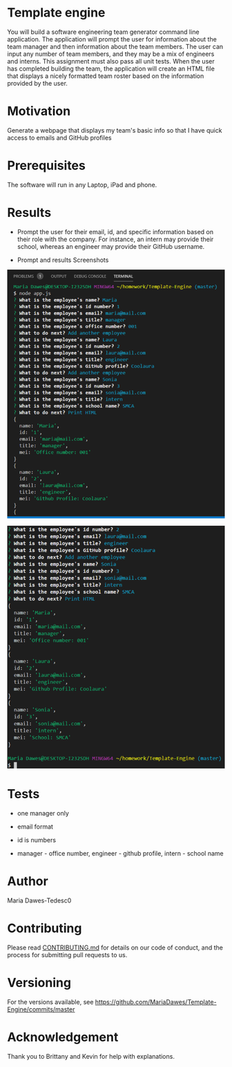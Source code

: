 # Template engine
You will build a software engineering team generator command line application. The application will prompt the user for information about the team manager and then information about the team members. The user can input any number of team members, and they may be a mix of engineers and interns. This assignment must also pass all unit tests. When the user has completed building the team, the application will create an HTML file that displays a nicely formatted team roster based on the information provided by the user.

# Motivation

Generate a webpage that displays my team's basic info
so that I have quick access to emails and GitHub profiles

# Prerequisites
The software will run in any Laptop, iPad and phone.

# Results 

* Prompt the user for their email, id, and specific information based on their role with the company. For instance, an intern may provide their school, whereas an engineer may provide their GitHub username.


* Prompt and results Screenshots


![alt text](./HTML1.png "Prompts")

![alt text](./HTML2.png "Results")


# Tests 

* one manager only

* email format 

* id is numbers

* manager - office number, engineer - github profile, intern - school name  

# Author
Maria Dawes-Tedesc0

# Contributing
Please read [CONTRIBUTING.md](https://gist.github.com/PurpleBooth/b24679402957c63ec426) for details on our code of conduct, and the process for submitting pull requests to us.

# Versioning
For the versions available, see https://github.com/MariaDawes/Template-Engine/commits/master

# Acknowledgement
Thank you to Brittany and Kevin for help with explanations.

